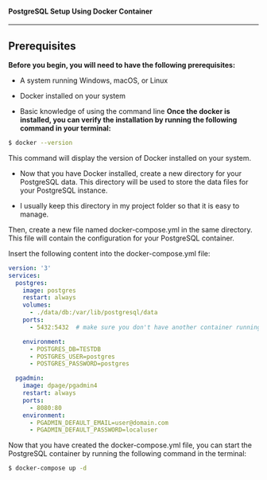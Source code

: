 #### PostgreSQL Setup Using Docker Container
---
## Prerequisites
**Before you begin, you will need to have the following prerequisites:**

- A system running Windows, macOS, or Linux

- Docker installed on your system

- Basic knowledge of using the command line
**Once the docker is installed, you can verify the installation by running the following command in your terminal:**

```sh
$ docker --version
```
This command will display the version of Docker installed on your system.

- Now that you have Docker installed, create a new directory for your PostgreSQL data. This directory will be used to store the data files for your PostgreSQL instance. 

- I usually keep this directory in my project folder so that it is easy to manage.

Then, create a new file named docker-compose.yml in the same directory. This file will contain the configuration for your PostgreSQL container.

Insert the following content into the docker-compose.yml file:

```yml
version: '3'
services:
  postgres:
    image: postgres
    restart: always
    volumes:
      - ./data/db:/var/lib/postgresql/data
    ports:
      - 5432:5432  # make sure you don't have another container running on 5432

    environment:
      - POSTGRES_DB=TESTDB
      - POSTGRES_USER=postgres
      - POSTGRES_PASSWORD=postgres

  pgadmin:
    image: dpage/pgadmin4
    restart: always
    ports:
      - 8080:80
    environment:
      - PGADMIN_DEFAULT_EMAIL=user@domain.com
      - PGADMIN_DEFAULT_PASSWORD=localuser
```

Now that you have created the docker-compose.yml file, you can start the PostgreSQL container by running the following command in the terminal:

```sh
$ docker-compose up -d
```
